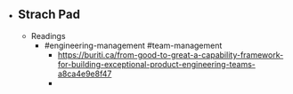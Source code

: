 - ## Strach Pad
	- Readings
		- #engineering-management #team-management
			- https://buriti.ca/from-good-to-great-a-capability-framework-for-building-exceptional-product-engineering-teams-a8ca4e9e8f47
			-
